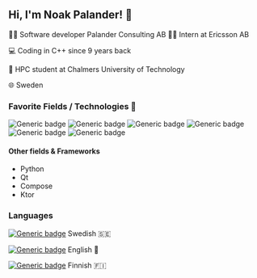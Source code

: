 ## Hi, I'm Noak Palander! :wave:

👨‍💼 Software developer Palander Consulting AB
👨‍💼 Intern at Ericsson AB

💻 Coding in C++ since 9 years back

📝 HPC student at Chalmers University of Technology

🌐 Sweden


### Favorite Fields / Technologies 💖
![Generic badge](https://img.shields.io/badge/C%2B%2B-00599C?style=for-the-badge&logo=c%2B%2B&logoColor=white)
![Generic badge](https://img.shields.io/badge/Haskell-5e5086?style=for-the-badge&logo=haskell&logoColor=white)
![Generic badge](https://img.shields.io/badge/elixir-%234B275F.svg?style=for-the-badge&logo=elixir&logoColor=white)
![Generic badge](https://img.shields.io/badge/Kotlin-0095D5?&style=for-the-badge&logo=kotlin&logoColor=orange)
![Generic badge](https://img.shields.io/badge/Linux-FCC624?style=for-the-badge&logo=linux&logoColor=black)
![Generic badge](https://img.shields.io/badge/postgres-%23316192.svg?style=for-the-badge&logo=postgresql&logoColor=white)

#### Other fields & Frameworks
- Python
- Qt
- Compose
- Ktor

### Languages
[![Generic badge](https://img.shields.io/badge/Native-GREEN.svg)](https://github.com/NoakPalander/) Swedish 🇸🇪

[![Generic badge](https://img.shields.io/badge/2nd-GREEN.svg)](https://github.com/NoakPalander/) English 🏴󠁧󠁢󠁥󠁮󠁧󠁿

[![Generic badge](https://img.shields.io/badge/3d-blue.svg)](https://github.com/NoakPalander/) Finnish 🇫🇮
